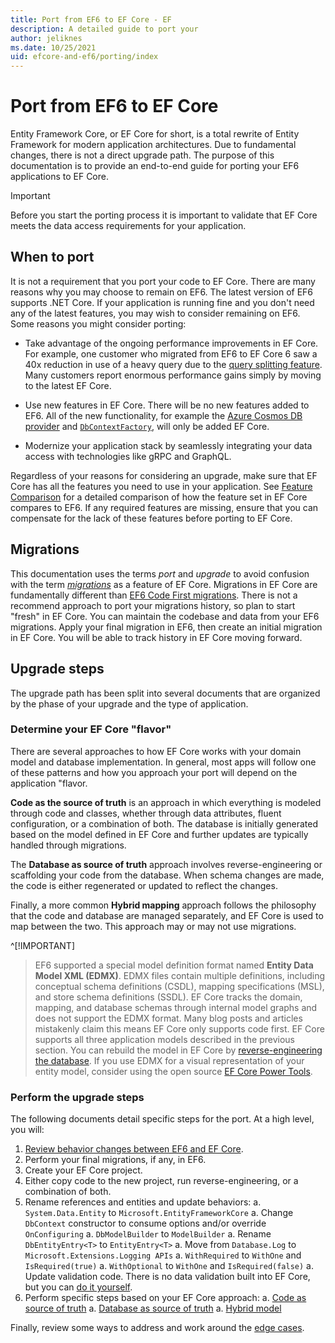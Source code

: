 ```yaml
---
title: Port from EF6 to EF Core - EF
description: A detailed guide to port your 
author: jeliknes
ms.date: 10/25/2021
uid: efcore-and-ef6/porting/index
---
```

# Port from EF6 to EF Core

Entity Framework Core, or EF Core for short, is a total rewrite of Entity Framework for modern application architectures. Due to fundamental changes, there is not a direct upgrade path. The purpose of this documentation is to provide an end-to-end guide for porting your EF6 applications to EF Core.

> [!IMPORTANT]
> Before you start the porting process it is important to validate that EF Core meets the data access requirements for your application.

## When to port

It is not a requirement that you port your code to EF Core. There are many reasons why you may choose to remain on EF6. The latest version of EF6 supports .NET Core. If your application is running fine and you don't need any of the latest features, you may wish to consider remaining on EF6. Some reasons you might consider porting:

- Take advantage of the ongoing performance improvements in EF Core. For example, one customer who migrated from EF6 to EF Core 6 saw a 40x reduction in use of a heavy query due to the [query splitting feature](/ef/core/querying/single-split-queries/). Many customers report enormous performance gains simply by moving to the latest EF Core.

- Use new features in EF Core. There will be no new features added to EF6. All of the new functionality, for example the [Azure Cosmos DB provider](/ef/core/providers/cosmos/) and [`DbContextFactory`](/ef/core/what-is-new/ef-core-5.0/whatsnew#dbcontextfactory), will only be added EF Core.

- Modernize your application stack by seamlessly integrating your data access with technologies like gRPC and GraphQL.

Regardless of your reasons for considering an upgrade, make sure that EF Core has all the features you need to use in your application. See [Feature Comparison](xref:efcore-and-ef6/index) for a detailed comparison of how the feature set in EF Core compares to EF6. If any required features are missing, ensure that you can compensate for the lack of these features before porting to EF Core.

## Migrations

This documentation uses the terms _port_ and _upgrade_ to avoid confusion with the term [_migrations_](/ef/core/managing-schemas/migrations/) as a feature of EF Core. Migrations in EF Core are fundamentally different than [EF6 Code First migrations](/ef/ef6/modeling/code-first/migrations/). There is not a recommend approach to port your migrations history, so plan to start "fresh" in EF Core. You can maintain the codebase and data from your EF6 migrations. Apply your final migration in EF6, then create an initial migration in EF Core. You will be able to track history in EF Core moving forward.

## Upgrade steps

The upgrade path has been split into several documents that are organized by the phase of your upgrade and the type of application.

### Determine your EF Core "flavor"

There are several approaches to how EF Core works with your domain model and database implementation. In general, most apps will follow one of these patterns and how you approach your port will depend on the application "flavor.

**Code as the source of truth** is an approach in which everything is modeled through code and classes, whether through data attributes, fluent configuration, or a combination of both. The database is initially generated based on the model defined in EF Core and further updates are typically handled through migrations.

The **Database as source of truth** approach involves reverse-engineering or scaffolding your code from the database. When schema changes are made, the code is either regenerated or updated to reflect the changes.

Finally, a more common **Hybrid mapping** approach follows the philosophy that the code and database are managed separately, and EF Core is used to map between the two. This approach may or may not use migrations.

^[!IMPORTANT]
> EF6 supported a special model definition format named **Entity Data Model XML (EDMX)**. EDMX files contain multiple definitions, including conceptual schema definitions (CSDL), mapping specifications (MSL), and store schema definitions (SSDL). EF Core tracks the domain, mapping, and database schemas through internal model graphs and does not support the EDMX format. Many blog posts and articles mistakenly claim this means EF Core only supports code first. EF Core supports all three application models described in the previous section. You can rebuild the model in EF Core by [reverse-engineering the database](/ef/core/managing-schemas/scaffolding). If you use EDMX for a visual representation of your entity model, consider using the open source [EF Core Power Tools](https://github.com/ErikEJ/EFCorePowerTools).

### Perform the upgrade steps

The following documents detail specific steps for the port. At a high level, you will:

1. [Review behavior changes between EF6 and EF Core](/efcore-and-ef6/porting/port-behavior).
1. Perform your final migrations, if any, in EF6.
1. Create your EF Core project.
1. Either copy code to the new project, run reverse-engineering, or a combination of both.
1. Rename references and entities and update behaviors:
  a. `System.Data.Entity` to `Microsoft.EntityFrameworkCore`
  a. Change `DbContext` constructor to consume options and/or override `OnConfiguring`
  a. `DbModelBuilder` to `ModelBuilder`
  a. Rename `DbEntityEntry<T>` to `EntityEntry<T>`
  a. Move from `Database.Log` to `Microsoft.Extensions.Logging APIs`
  a. `WithRequired` to `WithOne` and `IsRequired(true)`
  a. `WithOptional` to `WithOne` and `IsRequired(false)`
  a. Update validation code. There is no data validation built into EF Core, but you can [do it yourself](/dotnet/architecture/microservices/microservice-ddd-cqrs-patterns/domain-model-layer-validations#use-validation-attributes-in-the-model-based-on-data-annotations).
1. Perform specific steps based on your EF Core approach:
  a. [Code as source of truth](/efcore-and-ef6/porting/port-code.md)
  a. [Database as source of truth](/efcore-and-ef6/porting/port-database.md)
  a. [Hybrid model](/efcore-and-ef6/porting/port-hybrid.md)

Finally, review some ways to address and work around the [edge cases](/efcore-and-ef6/porting/port-code.md).
